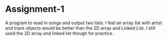 # Assignment-1
A program to read in songs and output two lists.
I feel an array list with artist and track objects would be better than the 2D array and Linked List.
I still used the 2D array and linked list though for practice.
